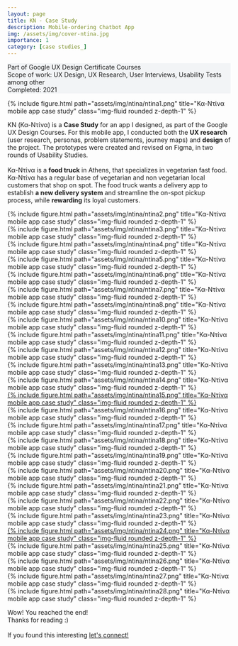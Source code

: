 ```yaml
---
layout: page
title: KN - Case Study
description: Mobile-ordering Chatbot App
img: /assets/img/cover-ntina.jpg
importance: 1
category: [case studies_]
---
```

<div class="px-3 pt-3 pb-1 mb-3 rounded" style="background-color: rgba(43, 86, 127, .05);">
    <p>
    Part of Google UX Design Certificate Courses<br>
    Scope of work: UX Design, UX Research, User Interviews, Usability Tests among other<br>
    Completed: 2021<br>
    </p>
 </div>

<div class="row">
    <div class="col-sm mt-md-0">
        {% include figure.html path="assets/img/ntina/ntina1.png" title="Κα-Ντίνα mobile app case study" class="img-fluid rounded z-depth-1" %}
    </div>
</div>

<div class="row text-md-center justify-content-center">
    <div class="col-lg-8">
        <p>KN (Κα-Ντίνα) is a <b>Case Study</b> for an app I designed, as part of the Google UX Design Courses. For this mobile app, I conducted both the <b>UX research</b> (user research, personas, problem statements, journey maps) and <b>design</b> of the project. The prototypes were created and revised on Figma, in two rounds of Usability Studies. <br><br> 
        Κα-Ντίνα is a <b>food truck</b> in Athens, that specializes in vegetarian fast food. Κα-Ντίνα has a regular base of vegetarian and non vegetarian local customers that shop on spot. The food truck wants a delivery app to establish <b>a new delivery system</b> and streamline the on-spot pickup process, while <b>rewarding</b> its loyal customers.</p>
    </div>    
</div>

<div class="row">
    <div class="col-sm mt-4">
        {% include figure.html path="assets/img/ntina/ntina2.png" title="Κα-Ντίνα mobile app case study" class="img-fluid rounded z-depth-1" %}
    </div>
</div>
<div class="row">
    <div class="col-sm">
        {% include figure.html path="assets/img/ntina/ntina3.png" title="Κα-Ντίνα mobile app case study" class="img-fluid rounded z-depth-1" %}
    </div>
</div>
<div class="row">
    <div class="col-sm">
        {% include figure.html path="assets/img/ntina/ntina4.png" title="Κα-Ντίνα mobile app case study" class="img-fluid rounded z-depth-1" %}
    </div>
</div>
<div class="row">
    <div class="col-sm">
        {% include figure.html path="assets/img/ntina/ntina5.png" title="Κα-Ντίνα mobile app case study" class="img-fluid rounded z-depth-1" %}
    </div>
</div>
<div class="row">
    <div class="col-sm">
        {% include figure.html path="assets/img/ntina/ntina6.png" title="Κα-Ντίνα mobile app case study" class="img-fluid rounded z-depth-1" %}
    </div>
</div>
<div class="row">
    <div class="col-sm">
        {% include figure.html path="assets/img/ntina/ntina7.png" title="Κα-Ντίνα mobile app case study" class="img-fluid rounded z-depth-1" %}
    </div>
</div>
<div class="row">
    <div class="col-sm">
        {% include figure.html path="assets/img/ntina/ntina8.png" title="Κα-Ντίνα mobile app case study" class="img-fluid rounded z-depth-1" %}
    </div>
</div>
 
<div class="row">
    <div class="col-sm">
        {% include figure.html path="assets/img/ntina/ntina10.png" title="Κα-Ντίνα mobile app case study" class="img-fluid rounded z-depth-1" %}
    </div>
</div>
<div class="row">
    <div class="col-sm">
        {% include figure.html path="assets/img/ntina/ntina11.png" title="Κα-Ντίνα mobile app case study" class="img-fluid rounded z-depth-1" %}
    </div>
</div>
<div class="row">
    <div class="col-sm">
        {% include figure.html path="assets/img/ntina/ntina12.png" title="Κα-Ντίνα mobile app case study" class="img-fluid rounded z-depth-1" %}
    </div>
</div>
<div class="row">
    <div class="col-sm">
        {% include figure.html path="assets/img/ntina/ntina13.png" title="Κα-Ντίνα mobile app case study" class="img-fluid rounded z-depth-1" %}
    </div>
</div>
<div class="row">
    <div class="col-sm">
        {% include figure.html path="assets/img/ntina/ntina14.png" title="Κα-Ντίνα mobile app case study" class="img-fluid rounded z-depth-1" %}
    </div>
</div>
<div class="row">
    <div class="col-sm">
        <a href="https://www.figma.com/proto/EblRsW0B27BNtRszmly5d8/Google--Project_low-fidelity-prototype?node-id=1-7&scaling=scale-down&page-id=0%3A1&starting-point-node-id=1%3A7">
        {% include figure.html path="assets/img/ntina/ntina15.png" title="Κα-Ντίνα mobile app case study" class="img-fluid rounded z-depth-1" %}
        </a>
    </div>
</div>
<div class="row">
    <div class="col-sm">
        {% include figure.html path="assets/img/ntina/ntina16.png" title="Κα-Ντίνα mobile app case study" class="img-fluid rounded z-depth-1" %}
    </div>
</div>
<div class="row">
    <div class="col-sm">
        {% include figure.html path="assets/img/ntina/ntina17.png" title="Κα-Ντίνα mobile app case study" class="img-fluid rounded z-depth-1" %}
    </div>
</div>
<div class="row">
    <div class="col-sm">
        {% include figure.html path="assets/img/ntina/ntina18.png" title="Κα-Ντίνα mobile app case study" class="img-fluid rounded z-depth-1" %}
    </div>
</div>
<div class="row">
    <div class="col-sm">
        {% include figure.html path="assets/img/ntina/ntina19.png" title="Κα-Ντίνα mobile app case study" class="img-fluid rounded z-depth-1" %}
    </div>
</div>
<div class="row">
    <div class="col-sm">
        {% include figure.html path="assets/img/ntina/ntina20.png" title="Κα-Ντίνα mobile app case study" class="img-fluid rounded z-depth-1" %}
    </div>
</div>
<div class="row">
    <div class="col-sm">
        {% include figure.html path="assets/img/ntina/ntina21.png" title="Κα-Ντίνα mobile app case study" class="img-fluid rounded z-depth-1" %}
    </div>
</div>
<div class="row">
    <div class="col-sm">
        {% include figure.html path="assets/img/ntina/ntina22.png" title="Κα-Ντίνα mobile app case study" class="img-fluid rounded z-depth-1" %}
    </div>
</div>
<div class="row">
    <div class="col-sm">
        {% include figure.html path="assets/img/ntina/ntina23.png" title="Κα-Ντίνα mobile app case study" class="img-fluid rounded z-depth-1" %}
    </div>
</div>
<div class="row">
    <div class="col-sm">
        <a href="https://www.figma.com/proto/D1x4F0xZLugec6JhQT6OZ5/Google--Project_low-fidelity-prototype-(Revised)?node-id=511-950&scaling=scale-down&page-id=507%3A425&starting-point-node-id=511%3A950">
        {% include figure.html path="assets/img/ntina/ntina24.png" title="Κα-Ντίνα mobile app case study" class="img-fluid rounded z-depth-1" %}
        </a>
    </div>
</div>
<div class="row">
    <div class="col-sm">
        {% include figure.html path="assets/img/ntina/ntina25.png" title="Κα-Ντίνα mobile app case study" class="img-fluid rounded z-depth-1" %} 
    </div>
</div>
<div class="row">
    <div class="col-sm">
        {% include figure.html path="assets/img/ntina/ntina26.png" title="Κα-Ντίνα mobile app case study" class="img-fluid rounded z-depth-1" %}
    </div>
</div>
<div class="row">
    <div class="col-sm">
        {% include figure.html path="assets/img/ntina/ntina27.png" title="Κα-Ντίνα mobile app case study" class="img-fluid rounded z-depth-1" %}
    </div>
</div>
<div class="row">
    <div class="col-sm">
        {% include figure.html path="assets/img/ntina/ntina28.png" title="Κα-Ντίνα mobile app case study" class="img-fluid rounded z-depth-1" %}
    </div>
</div>

<div class="row text-md-center justify-content-center">
    <div class="col-lg-8">
        <p>Wow! You reached the end!<br>Thanks for reading :)<br><br>
        If you found this interesting <a href="https://www.linkedin.com/in/jlioliou/">let's connect!</a></p>
    </div>    
</div>
